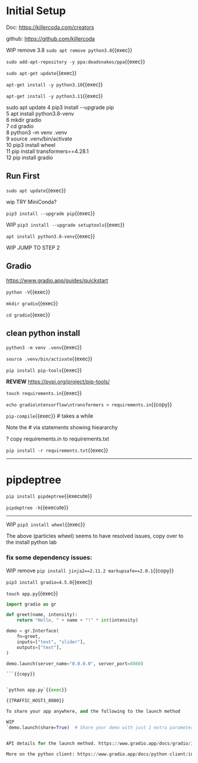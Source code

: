 
# Initial Setup

Doc: https://killercoda.com/creators

github: https://github.com/killercoda

WIP remove 3.8 `sudo apt remove python3.8`{{exec}}

`sudo add-apt-repository -y ppa:deadsnakes/ppa`{{exec}}

`sudo apt-get update`{{exec}}

`apt-get install -y python3.10`{{exec}}

`apt-get install -y python3.11`{{exec}}



sudo apt update
    4  pip3 install --upgrade pip      
    5  apt install python3.8-venv   
    6  mkdir gradio   
    7  cd gradio   
    8  python3 -m venv .venv   
    9  source .venv/bin/activate   
   10  pip3 install wheel   
   11  pip install transformers==4.28.1   
   12  pip install gradio   




## Run First

`sudo apt update`{{exec}}

wip TRY MiniConda?

`pip3 install --upgrade pip`{{exec}}

WIP   `pip3 install --upgrade setuptools`{{exec}}

`apt install python3.8-venv`{{exec}}


WIP JUMP TO STEP 2

## Gradio

https://www.gradio.app/guides/quickstart



`python -V`{{exec}}

`mkdir gradio`{{exec}}

`cd gradio`{{exec}}

## clean python install

`python3 -m venv .venv`{{exec}}

`source .venv/bin/activate`{{exec}}

`pip install pip-tools`{{exec}}

**REVIEW** https://pypi.org/project/pip-tools/

`touch requirements.in`{{exec}}

`echo gradio\ntensorflow\ntransformers > requirements.in`{{copy}}

`pip-compile`{{exec}} # takes a while

Note the # via statements showing hieararchy

? copy requirements.in to requirements.txt

`pip install -r requirements.txt`{{exec}}

---
# pipdeptree

`pip install pipdeptree`{{execute}}

`pipdeptree -h`{{execute}}

---

WIP `pip3 install wheel`{{exec}}

The above (particles wheel) seems to have resolved issues, copy over to the install python lab

### fix some dependency issues:
WIP remove `pip install jinja2==2.11.2 markupsafe==2.0.1`{{copy}}

`pip3 install gradio=4.5.0`{{exec}}

`touch app.py`{{exec}}

```python
import gradio as gr

def greet(name, intensity):
    return "Hello, " + name + "!" * int(intensity)

demo = gr.Interface(
    fn=greet,
    inputs=["text", "slider"],
    outputs=["text"],
)

demo.launch(server_name="0.0.0.0", server_port=8080)

```{{copy}}


`python app.py`{{exec}}

{{TRAFFIC_HOST1_8080}}

To share your app anywhere, and the following to the launch method

WIP
`demo.launch(share=True)  # Share your demo with just 1 extra parameter`{{exec}}


API details for the launch method. https://www.gradio.app/docs/gradio/interface#interface-launch

More on the python client: https://www.gradio.app/docs/python-client/introduction
